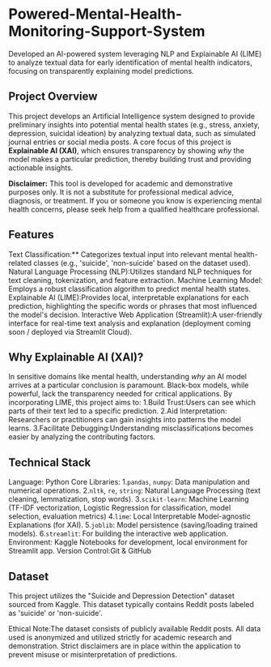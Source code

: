 # Powered-Mental-Health-Monitoring-Support-System
Developed an AI-powered system leveraging NLP and Explainable AI (LIME) to analyze textual data for early identification of mental health indicators, focusing on transparently explaining model predictions.

## Project Overview

This project develops an Artificial Intelligence system designed to provide preliminary insights into potential mental health states (e.g., stress, anxiety, depression, suicidal ideation) by analyzing textual data, such as simulated journal entries or social media posts. A core focus of this project is **Explainable AI (XAI)**, which ensures transparency by showing *why* the model makes a particular prediction, thereby building trust and providing actionable insights.

**Disclaimer:** This tool is developed for academic and demonstrative purposes only. It is not a substitute for professional medical advice, diagnosis, or treatment. If you or someone you know is experiencing mental health concerns, please seek help from a qualified healthcare professional.

## Features

Text Classification:** Categorizes textual input into relevant mental health-related classes (e.g., 'suicide', 'non-suicide' based on the dataset used).
Natural Language Processing (NLP):Utilizes standard NLP techniques for text cleaning, tokenization, and feature extraction.
Machine Learning Model: Employs a robust classification algorithm to predict mental health states.
Explainable AI (LIME):Provides local, interpretable explanations for each prediction, highlighting the specific words or phrases that most influenced the model's decision.
Interactive Web Application (Streamlit):A user-friendly interface for real-time text analysis and explanation (deployment coming soon / deployed via Streamlit Cloud).

## Why Explainable AI (XAI)?

In sensitive domains like mental health, understanding *why* an AI model arrives at a particular conclusion is paramount. Black-box models, while powerful, lack the transparency needed for critical applications. By incorporating LIME, this project aims to:
1.Build Trust:Users can see which parts of their text led to a specific prediction.
2.Aid Interpretation: Researchers or practitioners can gain insights into patterns the model learns.
3.Facilitate Debugging:Understanding misclassifications becomes easier by analyzing the contributing factors.

## Technical Stack

Language: Python
Core Libraries:
    1.`pandas`, `numpy`: Data manipulation and numerical operations.
    2.`nltk`, `re`, `string`: Natural Language Processing (text cleaning, lemmatization, stop words).
    3.`scikit-learn`: Machine Learning (TF-IDF vectorization, Logistic Regression for classification, model selection, evaluation metrics)
    4.`lime`: Local Interpretable Model-agnostic Explanations (for XAI).
    5.`joblib`: Model persistence (saving/loading trained models).
    6.`streamlit`: For building the interactive web application.
Environment: Kaggle Notebooks for development, local environment for Streamlit app.
Version Control:Git & GitHub

## Dataset

This project utilizes the "Suicide and Depression Detection" dataset sourced from Kaggle. This dataset typically contains Reddit posts labeled as 'suicide' or 'non-suicide'.

Ethical Note:The dataset consists of publicly available Reddit posts. All data used is anonymized and utilized strictly for academic research and demonstration. Strict disclaimers are in place within the application to prevent misuse or misinterpretation of predictions.
